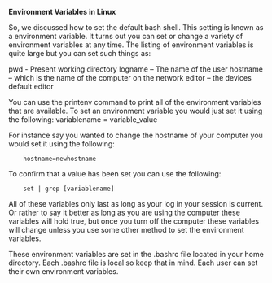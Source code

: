 <strong>Environment Variables in Linux</strong>

So, we discussed how to set the default bash shell. This setting is known as a environment variable. It turns out you can set or change a variety of environment variables at any time. The listing of environment variables is quite large but you can set such things as:

pwd - Present working directory
logname – The name of the user
hostname – which is the name of the computer on the network
editor – the devices default editor

You can use the printenv command to print all of the environment variables that are available.
To set an environment variable you would just set it using the following:
    variablename = variable_value

For instance say you wanted to change the hostname of your computer you would set it using the following:
```
    hostname=newhostname
```

To confirm that a value has been set you can use the following:
```
    set | grep [variablename]
```

All of these variables only last as long as your log in your session is current. Or rather to say it better as long as you are using the computer these variables will hold true, but once you turn off the computer these variables will change unless you use some other method to set the environment variables.

These environment variables are set in the .bashrc file located in your home directory. Each .bashrc file is local so keep that in mind. Each user can set their own environment variables.


